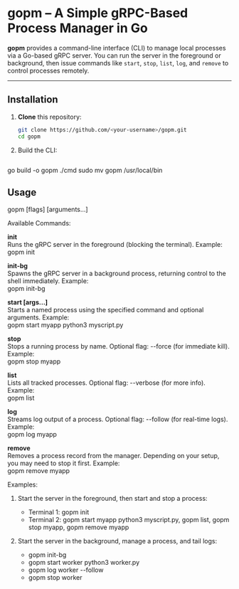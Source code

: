 # gopm – A Simple gRPC-Based Process Manager in Go

**gopm** provides a command-line interface (CLI) to manage local processes via a Go-based gRPC server. You can run the server in the foreground or background, then issue commands like `start`, `stop`, `list`, `log`, and `remove` to control processes remotely.

---

## Installation

1. **Clone** this repository:
   ```bash
   git clone https://github.com/<your-username>/gopm.git
   cd gopm

2. Build the CLI:
   ```bash
  go build -o gopm ./cmd
  sudo mv gopm /usr/local/bin


## Usage

gopm <command> [flags] [arguments...]

Available Commands:

**init**  
Runs the gRPC server in the foreground (blocking the terminal). Example:  
gopm init

**init-bg**  
Spawns the gRPC server in a background process, returning control to the shell immediately. Example:  
gopm init-bg

**start <name> <command> [args...]**  
Starts a named process using the specified command and optional arguments. Example:  
gopm start myapp python3 myscript.py

**stop <name>**  
Stops a running process by name. Optional flag: --force (for immediate kill). Example:  
gopm stop myapp

**list**  
Lists all tracked processes. Optional flag: --verbose (for more info). Example:  
gopm list

**log <name>**  
Streams log output of a process. Optional flag: --follow (for real-time logs). Example:  
gopm log myapp

**remove <name>**  
Removes a process record from the manager. Depending on your setup, you may need to stop it first. Example:  
gopm remove myapp

Examples:

1) Start the server in the foreground, then start and stop a process:
   - Terminal 1: gopm init
   - Terminal 2: gopm start myapp python3 myscript.py, gopm list, gopm stop myapp, gopm remove myapp

2) Start the server in the background, manage a process, and tail logs:
   - gopm init-bg
   - gopm start worker python3 worker.py
   - gopm log worker --follow
   - gopm stop worker
